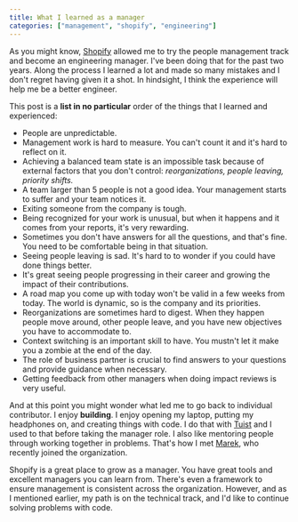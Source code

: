 ```yaml
---
title: What I learned as a manager
categories: ["management", "shopify", "engineering"]
---
```


As you might know,
[Shopify](https://shopify.com) allowed me to try the people management track and become an engineering manager.
I've been doing that for the past two years.
Along the process I learned a lot and made so many mistakes and I don't regret having given it a shot.
In hindsight, I think the experience will help me be a better engineer.

This post is a **list in no particular** order of the things that I learned and experienced:

- People are unpredictable.
- Management work is hard to measure. You can't count it and it's hard to reflect on it.
- Achieving a balanced team state is an impossible task because of external factors that you don't control: *reorganizations, people leaving, priority shifts.* 
- A team larger than 5 people is not a good idea. Your management starts to suffer and your team notices it.
- Exiting someone from the company is tough.
- Being recognized for your work is unusual, but when it happens and it comes from your reports, it's very rewarding.
- Sometimes you don't have answers for all the questions, and that's fine. You need to be comfortable being in that situation.
- Seeing people leaving is sad. It's hard to to wonder if you could have done things better.
- It's great seeing people progressing in their career and growing the impact of their contributions.
- A road map you come up with today won't be valid in a few weeks from today. The world is dynamic, so is the company and its priorities.
- Reorganizations are sometimes hard to digest. When they happen people move around, other people leave, and you have new objectives you have to accommodate to.
- Context switching is an important skill to have. You mustn't let it make you a zombie at the end of the day.
- The role of business partner is crucial to find answers to your questions and provide guidance when necessary.
- Getting feedback from other managers when doing impact reviews is very useful.

And at this point you might wonder what led me to go back to individual contributor.
I enjoy **building**.
I enjoy opening my laptop, putting my headphones on, and creating things with code.
I do that with [Tuist](https://tuist.io) and I used to that before taking the manager role.
I also like mentoring people through working together in problems.
That's how I met [Marek](https://twitter.com/marekfort), who recently joined the organization.

Shopify is a great place to grow as a manager.
You have great tools and excellent managers you can learn from.
There's even a framework to ensure management is consistent across the organization.
However,
and as I mentioned earlier,
my path is on the technical track,
and I'd like to continue solving problems with code.